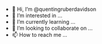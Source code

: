 - 👋 Hi, I’m @quentingruberdavidson
- 👀 I’m interested in ...
- 🌱 I’m currently learning ...
- 💞️ I’m looking to collaborate on ...
- 📫 How to reach me ...

<!---
quentingruberdavidson/quentingruberdavidson is a ✨ special ✨ repository because its `README.md` (this file) appears on your GitHub profile.
You can click the Preview link to take a look at your changes.
--->
